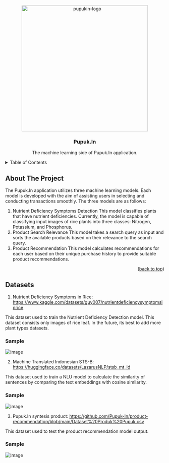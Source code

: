 <!-- PROJECT LOGO -->
<br />
<div align="center">
   <p align="center">
     <img src="https://github.com/Pupuk-In/.github/assets/87064650/2db0c8de-65c6-4f6e-81ba-645db1219d31" alt="pupukin-logo" width="400px">
   </p>
  <h3 align="center">Pupuk.In</h3>
  <p align="center">
    The machine learning side of Pupuk.In application.
  </p>
</div>

<!-- TABLE OF CONTENTS -->
<details>
  <summary>Table of Contents</summary>
  <ol>
    <li>
      <a href="#about-the-project">About The Project</a>
    </li>
    <li>
      <a href="#getting-started">Getting Started</a>
      <ul>
        <li><a href="#prerequisites">Prerequisites</a></li>
        <li><a href="#installation">Installation</a></li>
      </ul>
    </li>
    <li><a href="#datasets">Datasets</a></li>
  </ol>
</details>


<!-- ABOUT THE PROJECT -->
## About The Project
The Pupuk.In application utilizes three machine learning models. Each model is developed with the aim of assisting users in selecting and conducting transactions smoothly. The three models are as follows:

1. Nutrient Deficiency Symptoms Detection
This model classifies plants that have nutrient deficiencies. Currently, the model is capable of classifying input images of rice plants into three classes: Nitrogen, Potassium, and Phosphorus.
2. Product Search Relevance
This model takes a search query as input and sorts the available products based on their relevance to the search query.
3. Product Recommendation
This model calculates recommendations for each user based on their unique purchase history to provide suitable product recommendations.

<p align="right">(<a href="#readme-top">back to top</a>)</p>

<!-- DATASETS -->
## Datasets
1. Nutrient Deficiency Symptoms in Rice: https://www.kaggle.com/datasets/guy007/nutrientdeficiencysymptomsinrice

This dataset used to train the Nutrient Deficiency Detection model. This dataset consists only images of rice leaf. In the future, its best to add more plant types datasets.
### Sample
![image](https://github.com/Pupuk-In/Machine-Learning/assets/62583810/d3e98fa7-964c-4d28-bffc-1437b442901a)

2. Machine Translated Indonesian STS-B: https://huggingface.co/datasets/LazarusNLP/stsb_mt_id

This dataset used to train a NLU model to calculate the similarity of sentences by comparing the text embeddings with cosine similarity.
### Sample
![image](https://github.com/Pupuk-In/Machine-Learning/assets/62583810/581d4752-e4ae-4ef5-a6f5-90ede7576215)

3. Pupuk.In syntesis product: https://github.com/Pupuk-In/product-recommendation/blob/main/Dataset%20Produk%20Pupuk.csv

This dataset used to test the product recommendation model output.
### Sample
![image](https://github.com/Pupuk-In/Machine-Learning/assets/62583810/42c093b6-0fba-4435-a799-a20b44e9aa8e)
